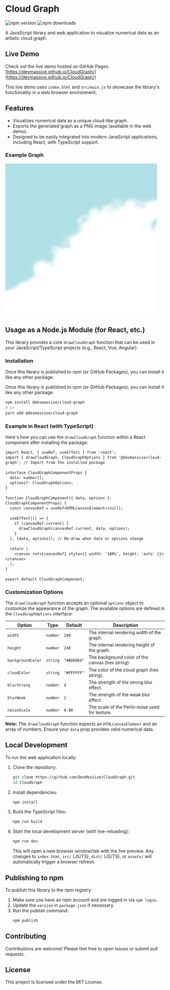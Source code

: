 # Cloud Graph

![npm version](https://img.shields.io/npm/v/@devmassive/cloud-graph) ![npm downloads](https://img.shields.io/npm/dm/@devmassive/cloud-graph)

A JavaScript library and web application to visualize numerical data as an artistic cloud graph.

## Live Demo

Check out the live demo hosted on GitHub Pages:
[https://devmassive.github.io/CloudGraph/](https://devmassive.github.io/CloudGraph/)

This live demo uses `index.html` and `src/main.js` to showcase the library's functionality in a web browser environment.

## Features

*   Visualizes numerical data as a unique cloud-like graph.
*   Exports the generated graph as a PNG image (available in the web demo).
*   Designed to be easily integrated into modern JavaScript applications, including React, with TypeScript support.

### Example Graph

![Example Cloud Graph](assets/cloud-graph-example.png)

## Usage as a Node.js Module (for React, etc.)

This library provides a core `drawCloudGraph` function that can be used in your JavaScript/TypeScript projects (e.g., React, Vue, Angular).

### Installation

Once this library is published to npm (or GitHub Packages), you can install it like any other package:

Once this library is published to npm (or GitHub Packages), you can install it like any other package:

```bash
npm install @devmassive/cloud-graph
# or
yarn add @devmassive/cloud-graph
```

### Example in React (with TypeScript)

Here's how you can use the `drawCloudGraph` function within a React component after installing the package:

```tsx
import React, { useRef, useEffect } from 'react';
import { drawCloudGraph, CloudGraphOptions } from '@devmassive/cloud-graph'; // Import from the installed package

interface CloudGraphComponentProps {
  data: number[];
  options?: CloudGraphOptions;
}

function CloudGraphComponent({ data, options }: CloudGraphComponentProps) {
  const canvasRef = useRef<HTMLCanvasElement>(null);

  useEffect(() => {
    if (canvasRef.current) {
      drawCloudGraph(canvasRef.current, data, options);
    }
  }, [data, options]); // Re-draw when data or options change

  return (
    <canvas ref={canvasRef} style={{ width: '100%', height: 'auto' }}></canvas>
  );
}

export default CloudGraphComponent;
```

### Customization Options

The `drawCloudGraph` function accepts an optional `options` object to customize the appearance of the graph. The available options are defined in the `CloudGraphOptions` interface:

| Option          | Type     | Default     | Description                                          |
|-----------------|----------|-------------|------------------------------------------------------|
| `width`         | `number` | `240`       | The internal rendering width of the graph.           |
| `height`        | `number` | `240`       | The internal rendering height of the graph.          |
| `backgroundColor` | `string` | `"#B0E0E6"` | The background color of the canvas (hex string).     |
| `cloudColor`    | `string` | `"#FFFFFF"` | The color of the cloud graph (hex string).           |
| `blurStrong`    | `number` | `4`         | The strength of the strong blur effect.              |
| `blurWeak`      | `number` | `2`         | The strength of the weak blur effect.                |
| `noiseScale`    | `number` | `0.08`      | The scale of the Perlin noise used for texture.      |

**Note:** The `drawCloudGraph` function expects an `HTMLCanvasElement` and an array of numbers. Ensure your `data` prop provides valid numerical data.

## Local Development

To run the web application locally:

1.  Clone the repository:
    ```bash
    git clone https://github.com/DevMassive/CloudGraph.git
    cd CloudGraph
    ```
2.  Install dependencies:
    ```bash
    npm install
    ```
3.  Build the TypeScript files:
    ```bash
    npm run build
    ```
4.  Start the local development server (with live-reloading):
    ```bash
    npm run dev
    ```
    This will open a new browser window/tab with the live preview. Any changes to `index.html`, `src/` (JS/TS), `dist/` (JS/TS), or `assets/` will automatically trigger a browser refresh.

## Publishing to npm

To publish this library to the npm registry:

1.  Make sure you have an npm account and are logged in via `npm login`.
2.  Update the `version` in `package.json` if necessary.
3.  Run the publish command:
    ```bash
    npm publish
    ```

## Contributing

Contributions are welcome! Please feel free to open issues or submit pull requests.

## License

This project is licensed under the MIT License.